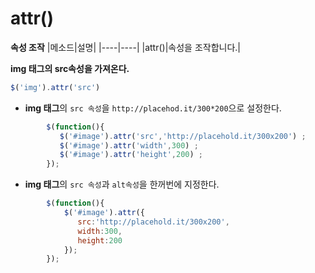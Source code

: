 # attr()

**속성 조작**
|메소드|설명|
|----|----|
|attr()|속성을 조작합니다.|

**img 태그의 src속성을 가져온다.**
```javascript
$('img').attr('src')
```

- **img 태그**의 `src 속성`을 `http://placehod.it/300*200`으로 설정한다.
```javascript
        $(function(){
           $('#image').attr('src','http://placehold.it/300x200') ;
           $('#image').attr('width',300) ;
           $('#image').attr('height',200) ;
        });
```
- **img 태그**의 `src 속성`과 `alt속성`을 한꺼번에 지정한다.
```javascript
        $(function(){
            $('#image').attr({
               src:'http://placehold.it/300x200',
               width:300,
               height:200
            });
        });
```